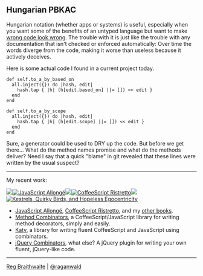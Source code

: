 Hungarian PBKAC
---

Hungarian notation (whether apps or systems) is useful, especially when you want some of the benefits of an untyped language but want to make [wrong code look wrong][1]. The trouble with it is just like the trouble with any documentation that isn't checked or enforced automatically: Over time the words diverge from the code, making it worse than useless because it actively deceives.

Here is some actual code I found in a current project today.

    def self.to_a_by_based_on
      all.inject({}) do |hash, edit|
        hash.tap { |h| (h[edit.based_on] ||= []) << edit }
      end
    end

    def self.to_a_by_scope
      all.inject({}) do |hash, edit|
        hash.tap { |h| (h[edit.scope] ||= []) << edit }
      end
    end

Sure, a generator could be used to DRY up the code. But before we get there... What do the method names promise and what do the methods deliver?  Need I say that a quick "blame" in git revealed that these lines were written by the usual suspect?

[1]: http://www.joelonsoftware.com/articles/Wrong.html "Making Wrong Code Look Wrong - Joel on Software"

---

My recent work:

![](http://i.minus.com/iL337yTdgFj7.png)[![JavaScript Allongé](http://i.minus.com/iW2E1A8M5UWe6.jpeg)](http://leanpub.com/javascript-allonge "JavaScript Allongé")![](http://i.minus.com/iL337yTdgFj7.png)[![CoffeeScript Ristretto](http://i.minus.com/iMmGxzIZkHSLD.jpeg)](http://leanpub.com/coffeescript-ristretto "CoffeeScript Ristretto")![](http://i.minus.com/iL337yTdgFj7.png)[![Kestrels, Quirky Birds, and Hopeless Egocentricity](http://i.minus.com/ibw1f1ARQ4bhi1.jpeg)](http://leanpub.com/combinators "Kestrels, Quirky Birds, and Hopeless Egocentricity")

* [JavaScript Allongé](http://leanpub.com/javascript-allonge), [CoffeeScript Ristretto](http://leanpub.com/coffeescript-ristretto), and my [other books](http://leanpub.com/u/raganwald).
* [Method Combinators](https://github.com/raganwald/method-combinators), a CoffeeScript/JavaScript library for writing method decorators, simply and easily.
* [Katy](http://github.com/raganwald/Katy), a library for writing fluent CoffeeScript and JavaScript using combinators.
* [jQuery Combinators](http://github.com/raganwald/jquery-combinators), what else? A jQuery plugin for writing your own fluent, jQuery-like code.  

---

[Reg Braithwaite](http://braythwayt.com) | [@raganwald](http://twitter.com/raganwald)